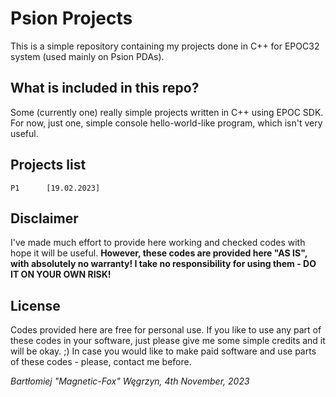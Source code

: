 # Psion Projects

This is a simple repository containing my projects done in C++ for EPOC32 system (used mainly on Psion PDAs).

## What is included in this repo?

Some (currently one) really simple projects written in C++ using EPOC SDK.
For now, just one, simple console hello-world-like program, which isn't very useful.

## Projects list
```
P1      [19.02.2023] 
```

## Disclaimer

I've made much effort to provide here working and checked codes with hope it will be useful.
**However, these codes are provided here "AS IS", with absolutely no warranty! I take no responsibility for using them - DO IT ON YOUR OWN RISK!**

## License

Codes provided here are free for personal use.
If you like to use any part of these codes in your software, just please give me some simple credits and it will be okay. ;)
In case you would like to make paid software and use parts of these codes - please, contact me before.

*Bartłomiej "Magnetic-Fox" Węgrzyn,
4th November, 2023*
